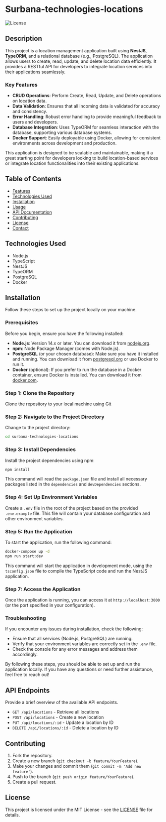# Surbana-technologies-locations

![License](https://img.shields.io/badge/license-MIT-blue.svg)

## Description

This project is a location management application built using **NestJS**, **TypeORM**, and a relational database (e.g., PostgreSQL). The application allows users to create, read, update, and delete location data efficiently. It provides a RESTful API for developers to integrate location services into their applications seamlessly.

### Key Features

- **CRUD Operations**: Perform Create, Read, Update, and Delete operations on location data.
- **Data Validation**: Ensures that all incoming data is validated for accuracy and consistency.
- **Error Handling**: Robust error handling to provide meaningful feedback to users and developers.
- **Database Integration**: Uses TypeORM for seamless interaction with the database, supporting various database systems.
- **Docker Support**: Easily deployable using Docker, allowing for consistent environments across development and production.

This application is designed to be scalable and maintainable, making it a great starting point for developers looking to build location-based services or integrate location functionalities into their existing applications.

## Table of Contents

- [Features](#features)
- [Technologies Used](#technologies-used)
- [Installation](#installation)
- [Usage](#usage)
- [API Documentation](#api-documentation)
- [Contributing](#contributing)
- [License](#license)
- [Contact](#contact)

## Technologies Used

- Node.js
- TypeScript
- NestJS
- TypeORM
- PostgreSQL
- Docker

## Installation

Follow these steps to set up the project locally on your machine.

### Prerequisites

Before you begin, ensure you have the following installed:

- **Node.js**: Version 14.x or later. You can download it from [nodejs.org](https://nodejs.org/).
- **npm**: Node Package Manager (comes with Node.js).
- **PostgreSQL** (or your chosen database): Make sure you have it installed and running. You can download it from [postgresql.org](https://www.postgresql.org/download/) or use Docker to run it.
- **Docker** (optional): If you prefer to run the database in a Docker container, ensure Docker is installed. You can download it from [docker.com](https://www.docker.com/get-started).

### Step 1: Clone the Repository

Clone the repository to your local machine using Git

### Step 2: Navigate to the Project Directory

Change to the project directory:

```bash
cd surbana-technologies-locations
```

### Step 3: Install Dependencies

Install the project dependencies using npm:

```bash
npm install
```
This command will read the `package.json` file and install all necessary packages listed in the `dependencies` and `devDependencies` sections.

### Step 4: Set Up Environment Variables

Create a `.env` file in the root of the project based on the provided `.env.example` file. This file will contain your database configuration and other environment variables.

### Step 5: Run the Application

To start the application, run the following command:

```bash
docker-compose up -d
npm run start:dev
```

This command will start the application in development mode, using the `tsconfig.json` file to compile the TypeScript code and run the NestJS application.

### Step 7: Access the Application

Once the application is running, you can access it at `http://localhost:3000` (or the port specified in your configuration).

### Troubleshooting

If you encounter any issues during installation, check the following:

- Ensure that all services (Node.js, PostgreSQL) are running.
- Verify that your environment variables are correctly set in the `.env` file.
- Check the console for any error messages and address them accordingly.

By following these steps, you should be able to set up and run the application locally. If you have any questions or need further assistance, feel free to reach out!

## API Endpoints

Provide a brief overview of the available API endpoints.

- `GET /api/locations` - Retrieve all locations
- `POST /api/locations` - Create a new location
- `PUT /api/locations/:id` - Update a location by ID
- `DELETE /api/locations/:id` - Delete a location by ID

## Contributing

1. Fork the repository.
2. Create a new branch (`git checkout -b feature/YourFeature`).
3. Make your changes and commit them (`git commit -m 'Add new feature'`).
4. Push to the branch (`git push origin feature/YourFeature`).
5. Create a pull request.

## License

This project is licensed under the MIT License - see the [LICENSE](LICENSE) file for details.
